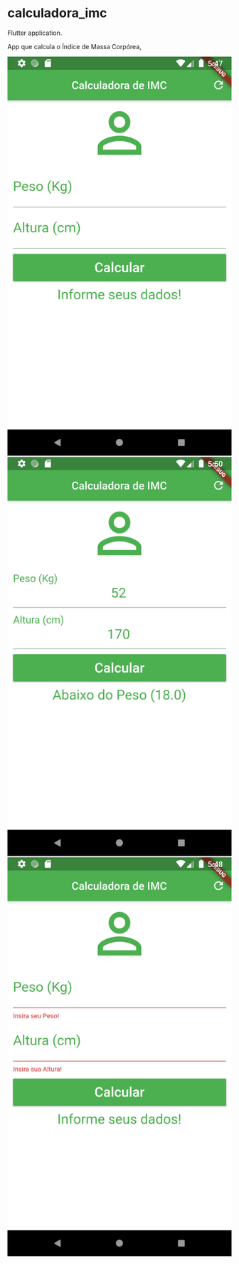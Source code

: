 # calculadora_imc

Flutter application.

App que calcula o Índice de Massa Corpórea,

 ![](prints/app.png)
 ![](prints/calculo.png)
 ![](prints/validacao.png)